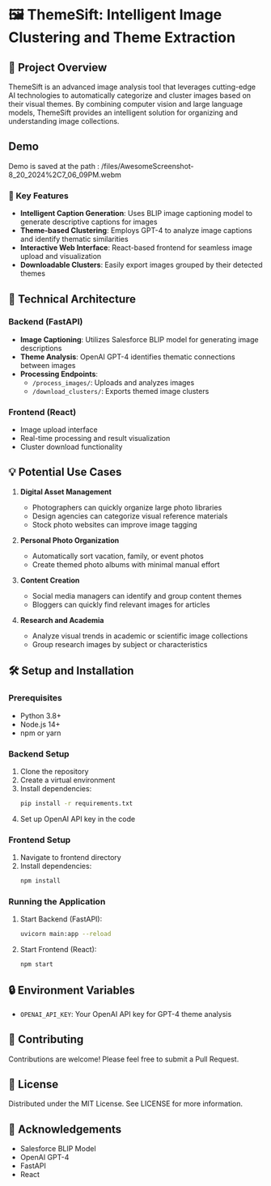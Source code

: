 # 🖼️ ThemeSift: Intelligent Image Clustering and Theme Extraction

## 📝 Project Overview

ThemeSift is an advanced image analysis tool that leverages cutting-edge AI technologies to automatically categorize and cluster images based on their visual themes. By combining computer vision and large language models, ThemeSift provides an intelligent solution for organizing and understanding image collections.

## Demo
Demo is saved at the path : /files/AwesomeScreenshot-8_20_2024%2C7_06_09PM.webm


### 🚀 Key Features

- **Intelligent Caption Generation**: Uses BLIP image captioning model to generate descriptive captions for images
- **Theme-based Clustering**: Employs GPT-4 to analyze image captions and identify thematic similarities
- **Interactive Web Interface**: React-based frontend for seamless image upload and visualization
- **Downloadable Clusters**: Easily export images grouped by their detected themes

## 🤖 Technical Architecture

### Backend (FastAPI)
- **Image Captioning**: Utilizes Salesforce BLIP model for generating image descriptions
- **Theme Analysis**: OpenAI GPT-4 identifies thematic connections between images
- **Processing Endpoints**: 
  - `/process_images/`: Uploads and analyzes images
  - `/download_clusters/`: Exports themed image clusters

### Frontend (React)
- Image upload interface
- Real-time processing and result visualization
- Cluster download functionality

## 💡 Potential Use Cases

1. **Digital Asset Management**
   - Photographers can quickly organize large photo libraries
   - Design agencies can categorize visual reference materials
   - Stock photo websites can improve image tagging

2. **Personal Photo Organization**
   - Automatically sort vacation, family, or event photos
   - Create themed photo albums with minimal manual effort

3. **Content Creation**
   - Social media managers can identify and group content themes
   - Bloggers can quickly find relevant images for articles

4. **Research and Academia**
   - Analyze visual trends in academic or scientific image collections
   - Group research images by subject or characteristics

## 🛠️ Setup and Installation

### Prerequisites
- Python 3.8+
- Node.js 14+
- npm or yarn

### Backend Setup
1. Clone the repository
2. Create a virtual environment
3. Install dependencies:
   ```bash
   pip install -r requirements.txt
   ```
4. Set up OpenAI API key in the code

### Frontend Setup
1. Navigate to frontend directory
2. Install dependencies:
   ```bash
   npm install
   ```

### Running the Application
1. Start Backend (FastAPI):
   ```bash
   uvicorn main:app --reload
   ```
2. Start Frontend (React):
   ```bash
   npm start
   ```

## 🔒 Environment Variables
- `OPENAI_API_KEY`: Your OpenAI API key for GPT-4 theme analysis

## 🌟 Contributing
Contributions are welcome! Please feel free to submit a Pull Request.

## 📄 License
Distributed under the MIT License. See LICENSE for more information.

## 🙏 Acknowledgements
- Salesforce BLIP Model
- OpenAI GPT-4
- FastAPI
- React
